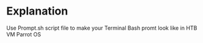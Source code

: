 # Explanation
Use Prompt.sh script file to make your Terminal Bash promt look like in HTB VM Parrot OS 
